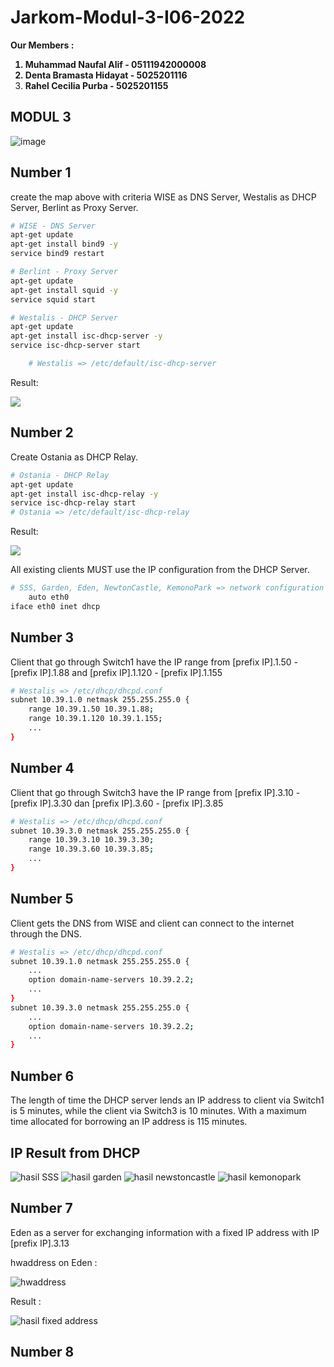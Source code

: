 # Jarkom-Modul-3-I06-2022
<strong> Our Members :
1. Muhammad Naufal Alif - 05111942000008
2. Denta Bramasta Hidayat - 5025201116
3. Rahel Cecilia Purba - 5025201155 </strong>

## MODUL 3

![image](https://user-images.githubusercontent.com/112471006/200609868-cd195895-08a0-4a88-a5a5-27ec329c4940.png)


## Number 1
create the map above with criteria WISE as DNS Server, Westalis as DHCP Server, Berlint as Proxy Server.

```bash
# WISE - DNS Server
apt-get update
apt-get install bind9 -y
service bind9 restart

# Berlint - Proxy Server
apt-get update
apt-get install squid -y
service squid start

# Westalis - DHCP Server
apt-get update
apt-get install isc-dhcp-server -y
service isc-dhcp-server start

	# Westalis => /etc/default/isc-dhcp-server
```
Result:

![](https://i.ibb.co/80LKSn0/Screenshot-2022-11-12-at-11-27-03.png)

## Number 2
Create Ostania as DHCP Relay.

```bash
# Ostania - DHCP Relay
apt-get update
apt-get install isc-dhcp-relay -y
service isc-dhcp-relay start
# Ostania => /etc/default/isc-dhcp-relay
```

Result:

![](https://i.ibb.co/Hgqt73p/Screenshot-2022-11-12-at-11-29-35.png)

All existing clients MUST use the IP configuration from the DHCP Server.

```bash
# SSS, Garden, Eden, NewtonCastle, KemonoPark => network configuration
	auto eth0
iface eth0 inet dhcp
```

## Number 3
Client that go through Switch1 have the IP range from [prefix IP].1.50 - [prefix IP].1.88 and [prefix IP].1.120 - [prefix IP].1.155

```bash
# Westalis => /etc/dhcp/dhcpd.conf
subnet 10.39.1.0 netmask 255.255.255.0 {
    range 10.39.1.50 10.39.1.88;
    range 10.39.1.120 10.39.1.155;
    ...
}
```

## Number 4
Client that go through Switch3 have the IP range from [prefix IP].3.10 - [prefix IP].3.30 dan [prefix IP].3.60 - [prefix IP].3.85

```bash
# Westalis => /etc/dhcp/dhcpd.conf
subnet 10.39.3.0 netmask 255.255.255.0 {
    range 10.39.3.10 10.39.3.30;
    range 10.39.3.60 10.39.3.85;
    ...
}
```

## Number 5
Client gets the DNS from WISE and client can connect to the internet through the DNS. 

```bash 
# Westalis => /etc/dhcp/dhcpd.conf
subnet 10.39.1.0 netmask 255.255.255.0 {
    ...
    option domain-name-servers 10.39.2.2;
    ...
}
subnet 10.39.3.0 netmask 255.255.255.0 {
    ...
    option domain-name-servers 10.39.2.2;
    ...
}
```

## Number 6
The length of time the DHCP server lends an IP address to client via Switch1 is 5 minutes, while the client via Switch3 is 10 minutes. With a maximum time allocated for borrowing an IP address is 115 minutes.

## IP Result from DHCP
![hasil SSS](https://user-images.githubusercontent.com/73649094/201453684-211a8419-0041-44a8-bbbd-41d356997bf8.jpg)
![hasil garden](https://user-images.githubusercontent.com/73649094/201453687-91d635ad-8a41-4a82-aecf-aa2296732367.jpg)
![hasil newstoncastle](https://user-images.githubusercontent.com/73649094/201453693-5a9e742b-44e9-489b-9c23-f8ad3c797c00.jpg)
![hasil kemonopark](https://user-images.githubusercontent.com/73649094/201453698-a059c7a2-e5f9-478a-b90f-98787f3dff04.jpg)


## Number 7
Eden as a server for exchanging information with a fixed IP address with IP [prefix IP].3.13

hwaddress on Eden :

![hwaddress](https://user-images.githubusercontent.com/73649094/201453640-9f5001b7-abde-46f7-8967-bcfb60408c9c.jpg)


Result : 

![hasil fixed address](https://user-images.githubusercontent.com/73649094/201453600-46b66fa0-3954-49ef-81b9-f5f846e2a5bb.jpg)


## Number 8


